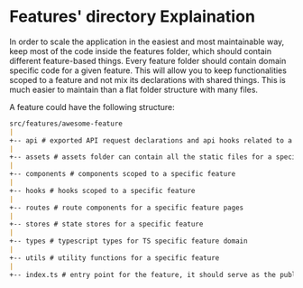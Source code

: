 # Features' directory Explaination

In order to scale the application in the easiest and most maintainable way, keep most of the code inside the features folder, which should contain different feature-based things. Every feature folder should contain domain specific code for a given feature. This will allow you to keep functionalities scoped to a feature and not mix its declarations with shared things. This is much easier to maintain than a flat folder structure with many files.

A feature could have the following structure:

```markdown
src/features/awesome-feature
|
+-- api # exported API request declarations and api hooks related to a specific feature
|
+-- assets # assets folder can contain all the static files for a specific feature
|
+-- components # components scoped to a specific feature
|
+-- hooks # hooks scoped to a specific feature
|
+-- routes # route components for a specific feature pages
|
+-- stores # state stores for a specific feature
|
+-- types # typescript types for TS specific feature domain
|
+-- utils # utility functions for a specific feature
|
+-- index.ts # entry point for the feature, it should serve as the public API of the given feature and exports everything that should be used outside the feature
```
